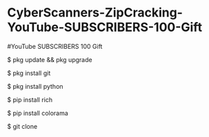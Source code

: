 # CyberScanners-ZipCracking-YouTube-SUBSCRIBERS-100-Gift

#YouTube SUBSCRIBERS 100 Gift

$ pkg update && pkg upgrade

$ pkg install git

$ pkg install python

$ pip install rich

$ pip install colorama

$ git clone 
